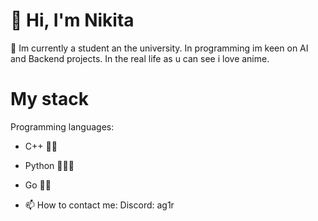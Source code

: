 # 👋 Hi, I'm Nikita
🌱 Im currently a student an the university. In programming im keen on AI and Backend projects.
In the real life as u can see i love anime.

# My stack
Programming languages:
- C++    💎💎
- Python 💎💎💎
- Go     💎💎

- 📫 How to contact me:
  Discord: ag1r
